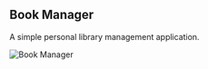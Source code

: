 ## Book Manager

A simple personal library management application.

![Book Manager](https://cdn.rawgit.com/bdTechies/cdn/65c16949b8e48b140771dbe199ebe660a2df98e8/images/book-manager.png)
